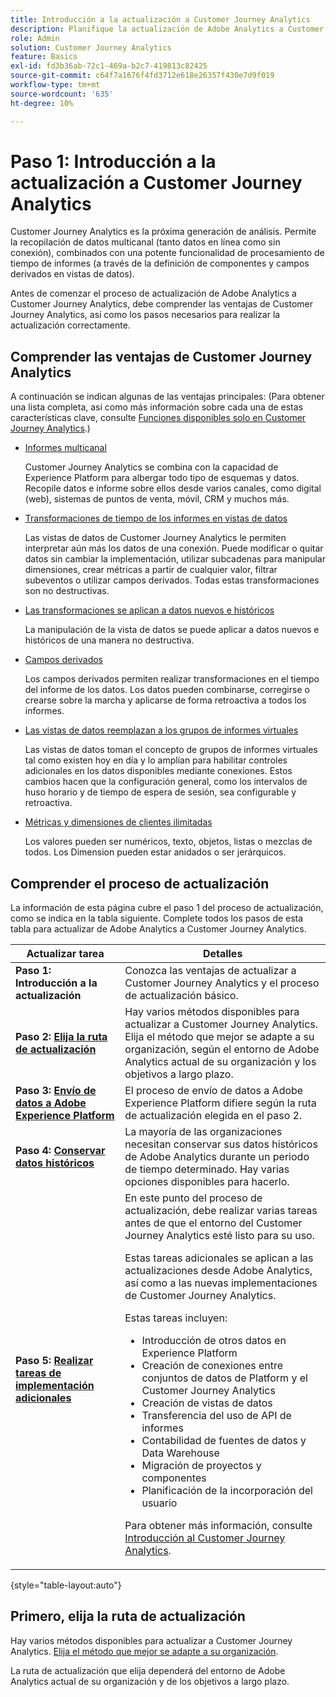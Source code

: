 ```yaml
---
title: Introducción a la actualización a Customer Journey Analytics
description: Planifique la actualización de Adobe Analytics a Customer Journey Analytics
role: Admin
solution: Customer Journey Analytics
feature: Basics
exl-id: fd3b36ab-72c1-469a-b2c7-419813c82425
source-git-commit: c64f7a1676f4fd3712e618e26357f430e7d9f019
workflow-type: tm+mt
source-wordcount: '635'
ht-degree: 10%

---
```


# Paso 1: Introducción a la actualización a Customer Journey Analytics

Customer Journey Analytics es la próxima generación de análisis. Permite la recopilación de datos multicanal (tanto datos en línea como sin conexión), combinados con una potente funcionalidad de procesamiento de tiempo de informes (a través de la definición de componentes y campos derivados en vistas de datos).

Antes de comenzar el proceso de actualización de Adobe Analytics a Customer Journey Analytics, debe comprender las ventajas de Customer Journey Analytics, así como los pasos necesarios para realizar la actualización correctamente.

## Comprender las ventajas de Customer Journey Analytics

A continuación se indican algunas de las ventajas principales: (Para obtener una lista completa, así como más información sobre cada una de estas características clave, consulte [Funciones disponibles solo en Customer Journey Analytics](/help/getting-started/aa-vs-cja/cja-aa.md#adobe-customer-journey-analytics-features-not-available-in-adobe-analytics).)

* [Informes multicanal](/help/getting-started/aa-to-cja-user.md#changes-to-data-architecture)

  Customer Journey Analytics se combina con la capacidad de Experience Platform para albergar todo tipo de esquemas y datos. Recopile datos e informe sobre ellos desde varios canales, como digital (web), sistemas de puntos de venta, móvil, CRM y muchos más.

* [Transformaciones de tiempo de los informes en vistas de datos](/help/getting-started/aa-vs-cja/vrs-dataview-sandbox-adc.md#customer-journey-analytics-data-views)

  Las vistas de datos de Customer Journey Analytics le permiten interpretar aún más los datos de una conexión. Puede modificar o quitar datos sin cambiar la implementación, utilizar subcadenas para manipular dimensiones, crear métricas a partir de cualquier valor, filtrar subeventos o utilizar campos derivados. Todas estas transformaciones son no destructivas.

* [Las transformaciones se aplican a datos nuevos e históricos](/help/getting-started/aa-vs-cja/vrs-dataview-sandbox-adc.md)

  La manipulación de la vista de datos se puede aplicar a datos nuevos e históricos de una manera no destructiva.

* [Campos derivados](/help/data-views/derived-fields/derived-fields.md)

  Los campos derivados permiten realizar transformaciones en el tiempo del informe de los datos. Los datos pueden combinarse, corregirse o crearse sobre la marcha y aplicarse de forma retroactiva a todos los informes.

* [Las vistas de datos reemplazan a los grupos de informes virtuales](/help/getting-started/aa-to-cja-user.md#changes-to-the-concept-of-virtual-report-suites)

  Las vistas de datos toman el concepto de grupos de informes virtuales tal como existen hoy en día y lo amplían para habilitar controles adicionales en los datos disponibles mediante conexiones. Estos cambios hacen que la configuración general, como los intervalos de huso horario y de tiempo de espera de sesión, sea configurable y retroactiva.

* [Métricas y dimensiones de clientes ilimitadas](/help/getting-started/aa-to-cja-user.md#changes-to-the-concept-of-evars-and-props)

  Los valores pueden ser numéricos, texto, objetos, listas o mezclas de todos. Los Dimension pueden estar anidados o ser jerárquicos.

## Comprender el proceso de actualización

<!-- Include a graphic of the end-to-end process, as well as links to each step of the process -->
La información de esta página cubre el paso 1 del proceso de actualización, como se indica en la tabla siguiente. Complete todos los pasos de esta tabla para actualizar de Adobe Analytics a Customer Journey Analytics.

| Actualizar tarea | Detalles |
|---------|----------|
| <span class="preview">**Paso 1: Introducción a la actualización**</span> | <span class="preview">Conozca las ventajas de actualizar a Customer Journey Analytics y el proceso de actualización básico.</span> |
| **Paso 2: [Elija la ruta de actualización](/help/getting-started/cja-upgrade/cja-upgrade-path.md)** | Hay varios métodos disponibles para actualizar a Customer Journey Analytics. Elija el método que mejor se adapte a su organización, según el entorno de Adobe Analytics actual de su organización y los objetivos a largo plazo. |
| **Paso 3: [Envío de datos a Adobe Experience Platform](/help/getting-started/cja-upgrade/cja-upgrade-send-to-platform.md)** | El proceso de envío de datos a Adobe Experience Platform difiere según la ruta de actualización elegida en el paso 2. |
| **Paso 4: [Conservar datos históricos](/help/getting-started/cja-upgrade/cja-upgrade-historical-data.md)** | La mayoría de las organizaciones necesitan conservar sus datos históricos de Adobe Analytics durante un periodo de tiempo determinado. Hay varias opciones disponibles para hacerlo. |
| **Paso 5: [Realizar tareas de implementación adicionales](/help/getting-started/cja-getting-started.md)** | En este punto del proceso de actualización, debe realizar varias tareas antes de que el entorno del Customer Journey Analytics esté listo para su uso.<p>Estas tareas adicionales se aplican a las actualizaciones desde Adobe Analytics, así como a las nuevas implementaciones de Customer Journey Analytics.</p><p>Estas tareas incluyen:</p><ul><li>Introducción de otros datos en Experience Platform</li><li>Creación de conexiones entre conjuntos de datos de Platform y el Customer Journey Analytics</li><li>Creación de vistas de datos</li><li>Transferencia del uso de API de informes</li><li>Contabilidad de fuentes de datos y Data Warehouse</li><li>Migración de proyectos y componentes</li><li>Planificación de la incorporación del usuario</li></ul> <p>Para obtener más información, consulte [Introducción al Customer Journey Analytics](/help/getting-started/cja-getting-started.md). |

{style="table-layout:auto"}

## Primero, elija la ruta de actualización

Hay varios métodos disponibles para actualizar a Customer Journey Analytics. [Elija el método que mejor se adapte a su organización](/help/getting-started/cja-upgrade/cja-upgrade-path.md).

La ruta de actualización que elija dependerá del entorno de Adobe Analytics actual de su organización y de los objetivos a largo plazo.
